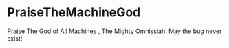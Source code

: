 # PraiseTheMachineGod
Praise The God of All Machines , The Mighty Omnissiah! May the bug never exist!
